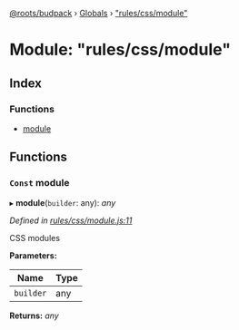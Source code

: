 [@roots/budpack](../README.md) › [Globals](../globals.md) › ["rules/css/module"](_rules_css_module_.md)

# Module: "rules/css/module"

## Index

### Functions

* [module](_rules_css_module_.md#const-module)

## Functions

### `Const` module

▸ **module**(`builder`: any): *any*

*Defined in [rules/css/module.js:11](https://github.com/roots/bud-support/blob/a7a0906/src/budpack/builder/webpack/rules/css/module.js#L11)*

CSS modules

**Parameters:**

Name | Type |
------ | ------ |
`builder` | any |

**Returns:** *any*
